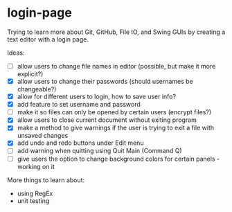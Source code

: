 # login-page
Trying to learn more about Git, GitHub, File IO, and Swing GUIs by creating a text editor with a login page.

Ideas:
- [ ] allow users to change file names in editor (possible, but make it more explicit?)
- [X] allow users to change their passwords (should usernames be changeable?)
- [X] allow for different users to login, how to save user info?
- [X] add feature to set username and password
- [ ] make it so files can only be opened by certain users (encrypt files?)
- [X] allow users to close current document without exiting program
- [X] make a method to give warnings if the user is trying to exit a file with unsaved changes
- [X] add undo and redo buttons under Edit menu
- [ ] add warning when quitting using Quit Main (Command Q)
- [ ] give users the option to change background colors for certain panels - working on it

More things to learn about:
- using RegEx
- unit testing
